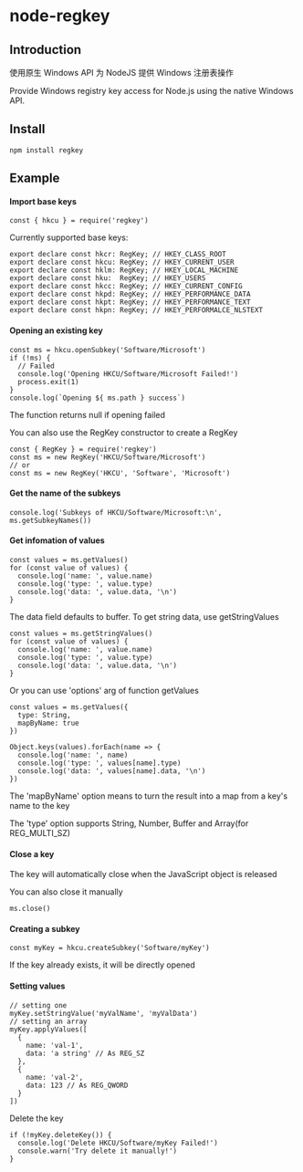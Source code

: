 # node-regkey

## Introduction

使用原生 Windows API 为 NodeJS 提供 Windows 注册表操作

Provide Windows registry key access for Node.js using the native Windows API.

## Install

```
npm install regkey
```

## Example

#### Import base keys

```
const { hkcu } = require('regkey')
```

Currently supported base keys: 

```
export declare const hkcr: RegKey; // HKEY_CLASS_ROOT
export declare const hkcu: RegKey; // HKEY_CURRENT_USER
export declare const hklm: RegKey; // HKEY_LOCAL_MACHINE
export declare const hku:  RegKey; // HKEY_USERS
export declare const hkcc: RegKey; // HKEY_CURRENT_CONFIG
export declare const hkpd: RegKey; // HKEY_PERFORMANCE_DATA
export declare const hkpt: RegKey; // HKEY_PERFORMANCE_TEXT
export declare const hkpn: RegKey; // HKEY_PERFORMALCE_NLSTEXT
```

#### Opening an existing key

```
const ms = hkcu.openSubkey('Software/Microsoft')
if (!ms) {
  // Failed
  console.log('Opening HKCU/Software/Microsoft Failed!')
  process.exit(1)
}
console.log(`Opening ${ ms.path } success`)
```

The function returns null if opening failed

You can also use the RegKey constructor to create a RegKey

```
const { RegKey } = require('regkey')
const ms = new RegKey('HKCU/Software/Microsoft')
// or
const ms = new RegKey('HKCU', 'Software', 'Microsoft')
```

#### Get the name of the subkeys

```
console.log('Subkeys of HKCU/Software/Microsoft:\n', ms.getSubkeyNames())
```

#### Get infomation of values

```
const values = ms.getValues()
for (const value of values) {
  console.log('name: ', value.name)
  console.log('type: ', value.type)
  console.log('data: ', value.data, '\n')
}
```

The data field defaults to buffer. To get string data, use getStringValues

```
const values = ms.getStringValues()
for (const value of values) {
  console.log('name: ', value.name)
  console.log('type: ', value.type)
  console.log('data: ', value.data, '\n')
}
```

Or you can use 'options' arg of function getValues

```
const values = ms.getValues({
  type: String,
  mapByName: true
})

Object.keys(values).forEach(name => {
  console.log('name: ', name)
  console.log('type: ', values[name].type)
  console.log('data: ', values[name].data, '\n')
})
```

The 'mapByName' option means to turn the result into a map from a key's name to the key

The 'type' option supports String, Number, Buffer and Array(for REG_MULTI_SZ)

#### Close a key

The key will automatically close when the JavaScript object is released

You can also close it manually

```
ms.close()
```

#### Creating a subkey

```
const myKey = hkcu.createSubkey('Software/myKey')
```

If the key already exists, it will be directly opened

#### Setting values

```
// setting one
myKey.setStringValue('myValName', 'myValData')
// setting an array
myKey.applyValues([
  {
    name: 'val-1',
    data: 'a string' // As REG_SZ  
  },
  {
    name: 'val-2',
    data: 123 // As REG_QWORD
  }
])
```

Delete the key

```
if (!myKey.deleteKey()) {
  console.log('Delete HKCU/Software/myKey Failed!')
  console.warn('Try delete it manually!')
}
```
